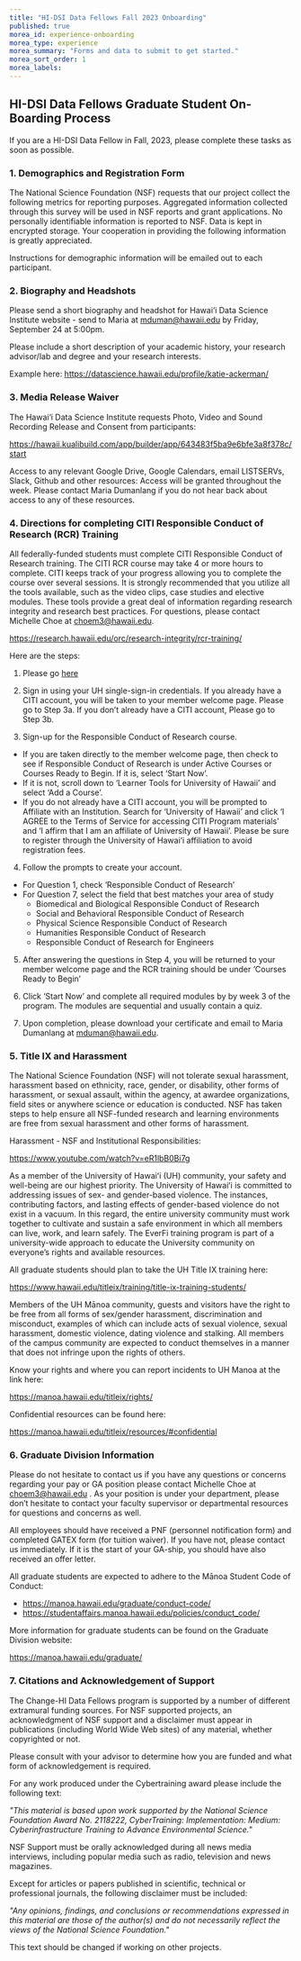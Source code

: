 ```yaml
---
title: "HI-DSI Data Fellows Fall 2023 Onboarding"
published: true
morea_id: experience-onboarding
morea_type: experience
morea_summary: "Forms and data to submit to get started."
morea_sort_order: 1
morea_labels:
---
```


## HI-DSI Data Fellows Graduate Student On-Boarding Process

If you are a HI-DSI Data Fellow in Fall, 2023, please complete these tasks as soon as possible.

### 1. Demographics and Registration Form

The National Science Foundation (NSF) requests that our project collect the following metrics for reporting purposes. Aggregated information collected through this survey will be used in NSF reports and grant applications. No personally identifiable information is reported to NSF. Data is kept in encrypted storage. Your cooperation in providing the following information is greatly appreciated.

Instructions for demographic information will be emailed out to each participant.

### 2. Biography and Headshots

Please send a short biography and headshot for Hawai‘i Data Science Institute website - send to Maria at mduman@hawaii.edu by Friday, September 24 at 5:00pm.

Please include a short description of your academic history, your research advisor/lab and degree and your research interests.

Example here: <https://datascience.hawaii.edu/profile/katie-ackerman/>

### 3. Media Release Waiver

The Hawai‘i Data Science Institute requests Photo, Video and Sound Recording Release and Consent from participants:

<https://hawaii.kualibuild.com/app/builder/app/643483f5ba9e6bfe3a8f378c/start>

Access to any relevant Google Drive, Google Calendars, email LISTSERVs, Slack, Github and other resources: Access will be granted throughout the week. Please contact Maria Dumanlang if you do not hear back about access to any of these resources.

### 4. Directions for completing CITI Responsible Conduct of Research (RCR) Training

All federally-funded students must complete CITI Responsible Conduct of Research training. The CITI RCR course may take 4 or more hours to complete. CITI keeps track of your progress allowing you to complete the course over several sessions. It is strongly recommended that you utilize all the tools available, such as the video clips, case studies and elective modules. These tools provide a great deal of information regarding research integrity and research best practices. For questions, please contact Michelle Choe at choem3@hawaii.edu.

<https://research.hawaii.edu/orc/research-integrity/rcr-training/>

Here are the steps:

1. Please go [here](https://www.citiprogram.org/Shibboleth.sso/Login?target=https%3A%2F%2Fwww.citiprogram.org%2FSecure%2FWelcome.cfm%3finst%3d1688&entityID=https%3A%2F%2Fidp.hawaii.edu%2Fidp%2Fshibboleth)

2. Sign in using your UH single-sign-in credentials. If you already have a CITI account, you will be taken to your member welcome page. Please go to Step 3a. If you don’t already have a CITI account, Please go to Step 3b.

3. Sign-up for the Responsible Conduct of Research course.
  * If you are taken directly to the member welcome page, then check to see if Responsible Conduct of Research is under Active Courses or Courses Ready to Begin. If it is, select ‘Start Now’.
  * If it is not, scroll down to ‘Learner Tools for University of Hawaii’ and select ‘Add a Course’.
  * If you do not already have a CITI account, you will be prompted to Affiliate with an Institution. Search for ‘University of Hawaii’ and click ‘I AGREE to the Terms of Service for accessing CITI Program materials’ and ‘I affirm that I am an affiliate of University of Hawaii’. Please be sure to register through the University of Hawai‘i affiliation to avoid registration fees.

4. Follow the prompts to create your account.
  * For Question 1, check ‘Responsible Conduct of Research’
  * For Question 7, select the field that best matches your area of study
    * Biomedical and Biological Responsible Conduct of Research
    * Social and Behavioral Responsible Conduct of Research
    * Physical Science Responsible Conduct of Research
    * Humanities Responsible Conduct of Research
    * Responsible Conduct of Research for Engineers

5. After answering the questions in Step 4, you will be returned to your member welcome page and the RCR training should be under ‘Courses Ready to Begin’

6. Click ‘Start Now’ and complete all required modules by by week 3 of the program. The modules are sequential and usually contain a quiz.

7. Upon completion, please download your certificate and email to Maria Dumanlang at mduman@hawaii.edu.

### 5. Title IX and Harassment

The National Science Foundation (NSF) will not tolerate sexual harassment, harassment based on ethnicity, race, gender, or disability, other forms of harassment, or sexual assault, within the agency, at awardee organizations, field sites or anywhere science or education is conducted. NSF has taken steps to help ensure all NSF-funded research and learning environments are free from sexual harassment and other forms of harassment.

Harassment - NSF and Institutional Responsibilities:

<https://www.youtube.com/watch?v=eR1lbB0Bi7g>

As a member of the University of Hawaiʻi (UH) community, your safety and well-being are our highest priority. The University of Hawaiʻi is committed to addressing issues of sex- and gender-based violence. The instances, contributing factors, and lasting effects of gender-based violence do not exist in a vacuum. In this regard, the entire university community must work together to cultivate and sustain a safe environment in which all members can live, work, and learn safely. The EverFi training program is part of a university-wide approach to educate the University community on everyone’s rights and available resources.

All graduate students should plan to take the UH Title IX training here: 

<https://www.hawaii.edu/titleix/training/title-ix-training-students/>

Members of the UH Mānoa community, guests and visitors have the right to be free from all forms of sex/gender harassment, discrimination and misconduct, examples of which can include acts of sexual violence, sexual harassment, domestic violence, dating violence and stalking. All members of the campus community are expected to conduct themselves in a manner that does not infringe upon the rights of others.

Know your rights and where you can report incidents to UH Manoa at the link here: 

<https://manoa.hawaii.edu/titleix/rights/>

Confidential resources can be found here: 

<https://manoa.hawaii.edu/titleix/resources/#confidential>

### 6. Graduate Division Information

Please do not hesitate to contact us if you have any questions or concerns regarding your pay or GA position please contact Michelle Choe at choem3@hawaii.edu . As your position is under your department, please don’t hesitate to contact your faculty supervisor or departmental resources for questions and concerns as well.

All employees should have received a PNF (personnel notification form) and completed GATEX form (for tuition waiver). If you  have not, please contact us immediately. If it is the start of your GA-ship, you should have also received an offer letter.

All graduate students are expected to adhere to the Mānoa Student Code of Conduct: 

* <https://manoa.hawaii.edu/graduate/conduct-code/>
* <https://studentaffairs.manoa.hawaii.edu/policies/conduct_code/>

More information for graduate students can be found on the Graduate Division website: 

<https://manoa.hawaii.edu/graduate/>

### 7. Citations and Acknowledgement of Support

The Change-HI Data Fellows program is supported by a number of different extramural funding sources. For NSF supported projects, an acknowledgment of NSF support and a disclaimer must appear in publications (including World Wide Web sites) of any material, whether copyrighted or not.

Please consult with your advisor to determine how you are funded and what form of acknowledgement is required.

For any work produced under the Cybertraining award please include the following text:

*"This material is based upon work supported by the National Science Foundation Award No. 2118222, CyberTraining: Implementation: Medium: Cyberinfrastructure Training to Advance Environmental Science."*

NSF Support must be orally acknowledged during all news media interviews, including popular media such as radio, television and news magazines.

Except for articles or papers published in scientific, technical or professional journals, the following disclaimer must be included:

*"Any opinions, findings, and conclusions or recommendations expressed in this material are those of the author(s) and do not necessarily reflect the views of the National Science Foundation."*

This text should be changed if working on other projects. 
